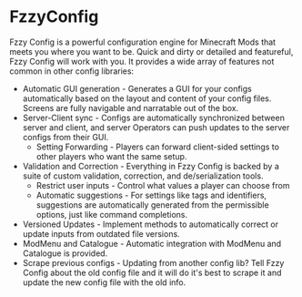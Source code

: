 # FzzyConfig

Fzzy Config is a powerful configuration engine for Minecraft Mods that meets you where you want to be. Quick and dirty or detailed and featureful, Fzzy Config will work with you. It provides a wide array of features not common in other config libraries:
* Automatic GUI generation - Generates a GUI for your configs automatically based on the layout and content of your config files. Screens are fully navigable and narratable out of the box.
* Server-Client sync - Configs are automatically synchronized between server and client, and server Operators can push updates to the server configs from their GUI.
  * Setting Forwarding - Players can forward client-sided settings to other players who want the same setup.
* Validation and Correction - Everything in Fzzy Config is backed by a suite of custom validation, correction, and de/serialization tools.
  * Restrict user inputs - Control what values a player can choose from
  * Automatic suggestions - For settings like tags and identifiers, suggestions are automatically generated from the permissible options, just like command completions.
* Versioned Updates - Implement methods to automatically correct or update inputs from outdated file versions.
* ModMenu and Catalogue - Automatic integration with ModMenu and Catalogue is provided.
* Scrape previous configs - Updating from another config lib? Tell Fzzy Config about the old config file and it will do it's best to scrape it and update the new config file with the old info.

